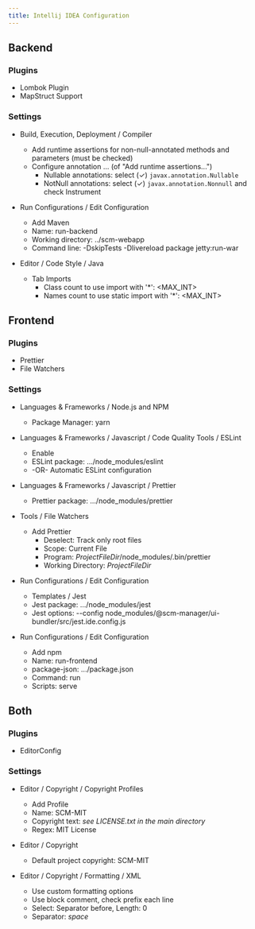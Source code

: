 ```yaml
---
title: Intellij IDEA Configuration
---
```


## Backend

### Plugins

* Lombok Plugin
* MapStruct Support

### Settings

* Build, Execution, Deployment / Compiler
    * Add runtime assertions for non-null-annotated methods and parameters (must be checked)
    * Configure annotation ... (of "Add runtime assertions...")
        * Nullable annotations: select (✓) `javax.annotation.Nullable`
        * NotNull annotations: select (✓) `javax.annotation.Nonnull` and check Instrument

* Run Configurations / Edit Configuration
    * Add Maven
    * Name: run-backend
    * Working directory: ../scm-webapp
    * Command line: -DskipTests -Dlivereload package jetty:run-war
* Editor / Code Style / Java
    * Tab Imports
        * Class count to use import with '*': <MAX_INT>
        * Names count to use static import with '*': <MAX_INT>

## Frontend

### Plugins

* Prettier
* File Watchers

### Settings

* Languages & Frameworks / Node.js and NPM
    * Package Manager: yarn

* Languages & Frameworks / Javascript / Code Quality Tools / ESLint
    * Enable
    * ESLint package: .../node_modules/eslint
    * -OR- Automatic ESLint configuration

* Languages & Frameworks / Javascript / Prettier
    * Prettier package: .../node_modules/prettier

* Tools / File Watchers
    * Add Prettier
        * Deselect: Track only root files
        * Scope: Current File
        * Program: $ProjectFileDir$/node_modules/.bin/prettier
        * Working Directory: $ProjectFileDir$

* Run Configurations / Edit Configuration
    * Templates / Jest
    * Jest package: .../node_modules/jest
    * Jest options: --config node_modules/@scm-manager/ui-bundler/src/jest.ide.config.js

* Run Configurations / Edit Configuration
    * Add npm
    * Name: run-frontend
    * package-json: .../package.json
    * Command: run
    * Scripts: serve

## Both

### Plugins

* EditorConfig

### Settings

* Editor / Copyright / Copyright Profiles
    * Add Profile
    * Name: SCM-MIT
    * Copyright text: *see LICENSE.txt in the main directory*
    * Regex: MIT License
    
* Editor / Copyright
    * Default project copyright: SCM-MIT

* Editor / Copyright / Formatting / XML
    * Use custom formatting options
    * Use block comment, check prefix each line
    * Select: Separator before, Length: 0
    * Separator: *space*
